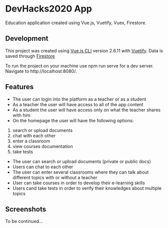 # DevHacks2020 App

Education application created using Vue.js, Vuetify, Vuex, Firestore.

## Development

This project was created using [Vue.js CLI](https://vuejs.org/) version 2.6.11 with [Vuetify](https://vuetifyjs.com/en/).
Data is saved through [Firestore](https://firebase.google.com/docs/firestore)

To run the project on your machine use npm run serve for a dev server. Navigate to http://localhost:8080/.

## Features

* The user can login into the platform as a teacher or as a student
* As a teacher the user will have access to all of the app content
* As a student the user will have access only on what the teacher shares with him
* On the homepage the user will have the following options: 
 1. search or upload documents
 2. chat with each other
 3. enter a classroom
 4. view courses documentation 
 5. take tests 
* The user can search or upload documents (private or public docs)
* Users can chat to each other
* The user can enter several classrooms where they can talk about different topics with or without a teacher
* User can take courses in order to develop their e-learning skills
* Users cand take tests in order to verify their knowledges about multiple topics

## Screenshots
To be continued...
